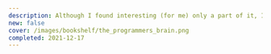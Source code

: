 ```yaml
---
description: Although I found interesting (for me) only a part of it, I find the attitude of self-examining/improving one's programming skills very significant.
new: false
cover: /images/bookshelf/the_programmers_brain.png
completed: 2021-12-17
---
```

